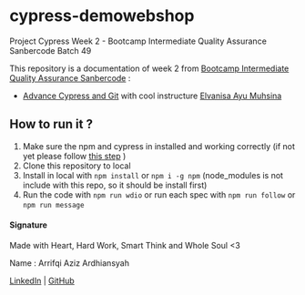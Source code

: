 # cypress-demowebshop

Project Cypress Week 2 - Bootcamp Intermediate Quality Assurance Sanbercode Batch 49

This repository is a documentation of week 2 from [Bootcamp Intermediate Quality Assurance Sanbercode](https://sanbercode.com/) :

- [Advance Cypress and Git](https://github.com/arrifqiaziz/cypress-cura-health) with cool instructure [Elvanisa Ayu Muhsina](https://www.linkedin.com/in/elvanisa/)

## How to run it ?

1. Make sure the npm and cypress in installed and working correctly (if not yet please follow [this step](https://appium.io/docs/en/2.1/quickstart/) )
2. Clone this repository to local
3. Install in local with `npm install` or `npm i -g npm` (node_modules is not include with this repo, so it should be install first)
4. Run the code with `npm run wdio` or run each spec with `npm run follow` or `npm run message`

#### Signature

Made with Heart, Hard Work, Smart Think and Whole Soul <3

Name : Arrifqi Aziz Ardhiansyah

[LinkedIn](https://www.linkedin.com/in/arrifqiaziz/) | [GitHub](https://github.com/arrifqiaziz)
